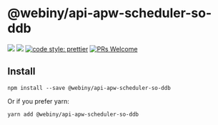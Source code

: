 # @webiny/api-apw-scheduler-so-ddb

[![](https://img.shields.io/npm/dw/@webiny/api-apw-scheduler-so-ddb.svg)](https://www.npmjs.com/package/@webiny/api-apw-scheduler-so-ddb)
[![](https://img.shields.io/npm/v/@webiny/api-apw-scheduler-so-ddb.svg)](https://www.npmjs.com/package/@webiny/api-apw-scheduler-so-ddb)
[![code style: prettier](https://img.shields.io/badge/code_style-prettier-ff69b4.svg?style=flat-square)](https://github.com/prettier/prettier)
[![PRs Welcome](https://img.shields.io/badge/PRs-welcome-brightgreen.svg?style=flat-square)](http://makeapullrequest.com)

## Install

```
npm install --save @webiny/api-apw-scheduler-so-ddb
```

Or if you prefer yarn:

```
yarn add @webiny/api-apw-scheduler-so-ddb
```

